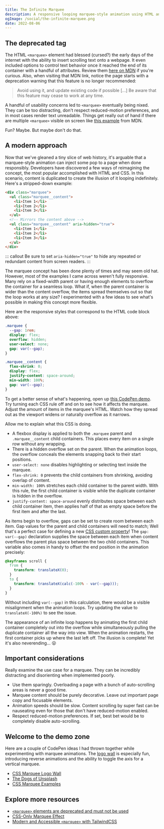 ```yaml
---
title: The Infinite Marquee
description: A responsive looping marquee-style animation using HTML and CSS.
ogImage: /social/the-infinite-marquee.png
date: 2022-08-06
---
```


## The deprecated tag

The HTML `<marquee>` element had blessed (cursed?) the early days of the internet with the ability to insert scrolling text onto a webpage. It even included options to control text behavior once it reached the end of its container with a handful of attributes. Review them [here on MDN](https://developer.mozilla.org/en-US/docs/Web/HTML/Element/marquee) if you're curious. Also, when visiting that MDN link, notice the page starts with a deprecation warning that this feature is no longer recommended:

> Avoid using it, and update existing code if possible [...] Be aware that this feature may cease to work at any time.

A handful of usability concerns led to `<marquee>` eventually being nixed. They can be too distracting, don't respect reduced-motion preferences, and in most cases render text unreadable. Things get really out of hand if there are multiple `<marquee>` visible on screen like [this example](https://developer.mozilla.org/en-US/docs/Web/HTML/Element/marquee#examples) from MDN.

Fun? Maybe. But maybe don't do that.

## A modern approach

Now that we've gleaned a tiny slice of web history, it's arguable that a marquee-style animation can inject some pop to a page when done responsibly. Developers have discovered a few ways of reimagining the concept, the most popular accomplished with HTML and CSS. In this scenario, content is duplicated to create the illusion of it looping indefinitely. Here's a stripped-down example:

```html
<div class="marquee">
  <ul class="marquee__content">
    <li>Item 1</li>
    <li>Item 2</li>
    <li>Item 3</li>
  </ul>
  <!-- Mirrors the content above -->
  <ul class="marquee__content" aria-hidden="true">
    <li>Item 1</li>
    <li>Item 2</li>
    <li>Item 3</li>
  </ul>
</div>
```

::: callout
Be sure to set `aria-hidden="true"` to hide any repeated or redundant content from screen readers.
:::

The marquee concept has been done plenty of times and may seem old hat. However, most of the examples I came across weren't fully responsive. Many rely on a fixed-width parent or having enough elements to overflow the container for a seamless loop. What if, when the parent container is wider than the content overflow, the items spread themselves out so that the loop works at any size? I experimented with a few ideas to see what's possible in making this concept more flexible.

Here are the responsive styles that correspond to the HTML code block above:

```css
.marquee {
  --gap: 1rem;
  display: flex;
  overflow: hidden;
  user-select: none;
  gap: var(--gap);
}

.marquee__content {
  flex-shrink: 0;
  display: flex;
  justify-content: space-around;
  min-width: 100%;
  gap: var(--gap);
}
```

To get a better sense of what's happening, open up [this CodePen demo](https://codepen.io/hexagoncircle/pen/eYMrGwW). Try turning each CSS rule off and on to see how it affects the marquee. Adjust the amount of items in the marquee's HTML. Watch how they spread out as the viewport widens or naturally overflow as it narrows.

Allow me to explain what this CSS is doing.

- A flexbox display is applied to both the `.marquee` parent and `.marquee__content` child containers. This places every item on a single row without any wrapping.
- There is a hidden overflow set on the parent. When the animation loops, the overflow conceals the elements snapping back to their start positions.
- `user-select: none` disables highlighting or selecting text inside the marquee.
- `flex-shrink: 0` prevents the child containers from shrinking, avoiding overlap of content.
- `min-width: 100%` stretches each child container to the parent width. With this rule, the first child container is visible while the duplicate container is hidden in the overflow.
- `justify-content: space-around` evenly distributes space between each child container item, then applies half of that as empty space before the first item and after the last.

As items begin to overflow, gaps can be set to create room between each item. Gap values for the parent and child containers will need to match; Well that's a perfect case for defining a new [CSS custom property](https://developer.mozilla.org/en-US/docs/Web/CSS/Using_CSS_custom_properties)! The `gap: var(--gap)` declaration supplies the space between each item when content overflows the parent plus space between the two child containers. This variable also comes in handy to offset the end position in the animation precisely:

```css
@keyframes scroll {
  from {
    transform: translateX(0);
  }
  to {
    transform: translateX(calc(-100% - var(--gap)));
  }
}
```

Without including `var(--gap)` in this calculation, there would be a visible misalignment when the animation loops. Try updating the value to `translateX(-100%)` to see the issue.

The appearance of an infinite loop happens by animating the first child container completely out into the overflow while simultaneously pulling the duplicate container all the way into view. When the animation restarts, the first container picks up where the last left off. The illusion is complete! Yet it's also neverending... 😮

## Important considerations

Really examine the use case for a marquee. They can be incredibly distracting and disorienting when implemented poorly.

- Use them sparingly. Overloading a page with a bunch of auto-scrolling areas is never a good time.
- Marquee content should be purely decorative. Leave out important page copy and focusable elements.
- Animation speeds should be slow. Content scrolling by super fast can be nauseating even for those that don't have reduced-motion enabled.
- Respect reduced-motion preferences. If set, best bet would be to completely disable auto-scrolling.

## Welcome to the demo zone

Here are a couple of CodePen ideas I had thrown together while experimenting with marquee animations. The [logo wall](https://codepen.io/hexagoncircle/full/wvmjomb) is especially fun, introducing reverse animations and the ability to toggle the axis for a vertical marquee.

- [CSS Marquee Logo Wall](https://codepen.io/hexagoncircle/full/wvmjomb)
- [The Dogs of Unsplash](https://codepen.io/hexagoncircle/full/jOzZPJw)
- [CSS Marquee Examples](https://codepen.io/hexagoncircle/full/eYMrGwW)

## Explore more resources

- [`<marquee>` elements are deprecated and must not be used](https://dequeuniversity.com/rules/axe/4.1/marquee)
- [CSS-Only Marquee Effect](https://tympanus.net/codrops/2020/03/31/css-only-marquee-effect/)
- [Modern and Accessible `<marquee>` with TailwindCSS](https://olavihaapala.fi/2021/02/23/modern-marquee.html)
